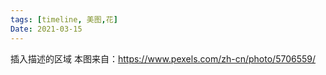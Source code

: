 ```yaml
---
tags: [timeline, 美图,花]
Date: 2021-03-15
---
```


<span class='ob-timelines' data-date='2021-03-14-00' data-title='花朵' data-img = 'https://gitee.com/cyddgi/picture-store/raw/master/img/20210314193052.png' data-class = "customCardCSS">插入描述的区域</span> 
本图来自：https://www.pexels.com/zh-cn/photo/5706559/